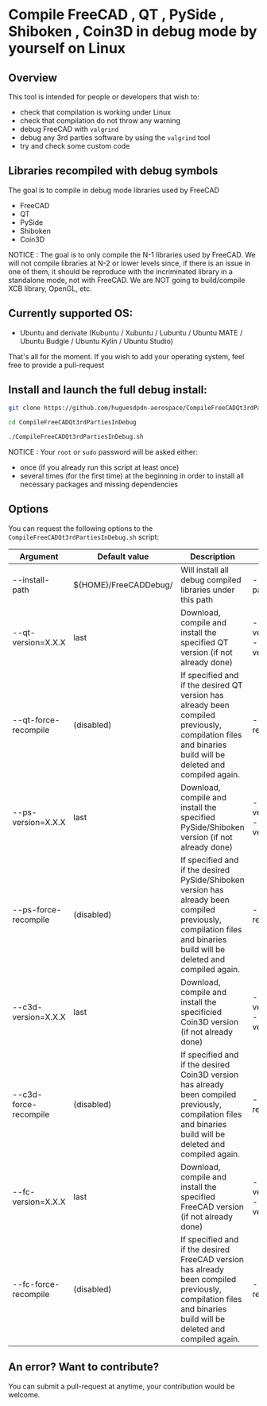 # Compile FreeCAD , QT , PySide , Shiboken , Coin3D in debug mode by yourself on Linux





## Overview

This tool is intended for people or developers that wish to:

- check that compilation is working under Linux
- check that compilation do not throw any warning
- debug FreeCAD with `valgrind` 
- debug any 3rd parties software by using the `valgrind` tool
- try and check some custom code





## Libraries recompiled with debug symbols

The goal is to compile in debug mode libraries used by FreeCAD

- FreeCAD
- QT
- PySide
- Shiboken
- Coin3D

NOTICE : The goal is to only compile the N-1 libraries used by FreeCAD.  We will not compile libraries at N-2 or lower levels since, if there is an issue in one of them, it should be reproduce with the incriminated library in a standalone mode, not with FreeCAD. We are NOT going to build/compile XCB library, OpenGL, etc.





## Currently supported OS:

- Ubuntu and derivate (Kubuntu / Xubuntu / Lubuntu / Ubuntu MATE / Ubuntu Budgie / Ubuntu Kylin / Ubuntu Studio)

That's all for the moment. If you wish to add your operating system, feel free to provide a pull-request





## Install and launch the full debug install:

```bash
git clone https://github.com/huguesdpdn-aerospace/CompileFreeCADQt3rdPartiesInDebug.git CompileFreeCADQt3rdPartiesInDebug

cd CompileFreeCADQt3rdPartiesInDebug

./CompileFreeCADQt3rdPartiesInDebug.sh
```

NOTICE : Your `root` or `sudo` password will be asked either:

- once (if you already run this script at least once)
- several times (for the first time) at the beginning in order to install all necessary packages and missing dependencies





## Options

You can request the following options to the `CompileFreeCADQt3rdPartiesInDebug.sh` script:

| Argument              | Default value         | Description                                                  | Examples                                    |
| --------------------- | --------------------- | ------------------------------------------------------------ | ------------------------------------------- |
| --install-path        | ${HOME}/FreeCADDebug/ | Will install all debug compiled libraries under this path    | --install-path=/tmp                         |
| --qt-version=X.X.X    | last                  | Download, compile and install the specified QT version (if not already done) | --qt-version=last<br />--qt-version=6.5.2   |
| --qt-force-recompile  | (disabled)            | If specified and if the desired QT version has already been compiled previously, compilation files and binaries build will be deleted and compiled again. | --qt-force-recompile                        |
| --ps-version=X.X.X    | last                  | Download, compile and install the specified PySide/Shiboken version (if not already done) | --ps-version=last<br />--ps-version=6.3.1   |
| --ps-force-recompile  | (disabled)            | If specified and if the desired PySide/Shiboken version has already been compiled previously, compilation files and binaries build will be deleted and compiled again. | --ps-force-recompile                        |
| --c3d-version=X.X.X   | last                  | Download, compile and install the specificied Coin3D version (if not already done) | --c3d-version=last<br />--c3d-version=3.1.0 |
| --c3d-force-recompile | (disabled)            | If specified and if the desired Coin3D version has already been compiled previously, compilation files and binaries build will be deleted and compiled again. | --c3d-force-recompile                       |
| --fc-version=X.X.X    | last                  | Download, compile and install the specified FreeCAD version (if not already done) | --fc-version=last<br />--fc-version=0.21.2  |
| --fc-force-recompile  | (disabled)            | If specified and if the desired FreeCAD version has already been compiled previously, compilation files and binaries build will be deleted and compiled again. | --fc-force-recompile                        |





## An error? Want to contribute?

You can submit a pull-request at anytime, your contribution would be welcome.